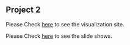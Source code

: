 ## Project 2

Please Check [here](https://mlsprediction.herokuapp.com) to see the visualization site.

Please Check [here](#) to see the slide shows.
